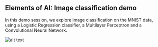## Elements of AI: Image classification demo
In this demo session, we explore image classification on the MNIST data, using a Logistic Regression classifier, a Multilayer Perceptron and a Convolutional Neural Network.

![alt text](https://github.com/JonnaBuri/image_classification-LR-MLP-CNN/blob/main/img.png?raw=true)
